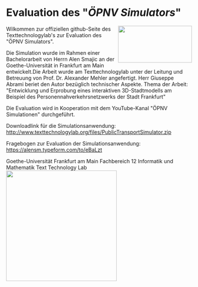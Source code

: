 # Evaluation des "*ÖPNV Simulators*"

<img align="right" width="200" height="100" src="https://upload.wikimedia.org/wikipedia/de/f/f0/Goethe-Logo.svg">

Wilkommen zur offiziellen github-Seite des Texttechnologylab's zur Evaluation des "ÖPNV Simulators".

Die Simulation wurde im Rahmen einer Bachelorarbeit von Herrn Alen Smajic an der Goethe-Universität in Frankfurt am Main entwickelt.Die Arbeit wurde am Texttechnologylab unter der Leitung und Betreuung von Prof. Dr. Alexander Mehler angefertigt. Herr Giuseppe Abrami beriet den Autor bezüglich technischer Aspekte.
Thema der Arbeit: "Entwicklung und Erprobung eines interaktiven 3D-Stadtmodells am Beispiel des Personennahverkehrsnetzwerks der Stadt Frankfurt"

Die Evaluation wird in Kooperation mit dem YouTube-Kanal "ÖPNV Simulationen" durchgeführt.

Downloadlink für die Simulationsanwendung:
http://www.texttechnologylab.org/files/PublicTransportSimulator.zip

Fragebogen zur Evaluation der Simulationsanwendung:
https://alensm.typeform.com/to/eBaLzt

Goethe-Universität Frankfurt am Main
Fachbereich 12 Informatik und Mathematik
Text Technology Lab
<img align="left" width="300" height="300" src="https://i1.rgstatic.net/ii/lab.file/AS%3A588886124281856%401517412801505_xl">

